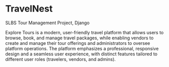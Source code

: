 # TravelNest
SLBS Tour Management Project, Django 

Explore Tours is a modern, user-friendly travel platform that allows users to browse, book, and manage travel packages, while enabling vendors to create and manage their tour offerings and administrators to oversee platform operations. The platform emphasizes a professional, responsive design and a seamless user experience, with distinct features tailored to different user roles (travelers, vendors, and admins).
